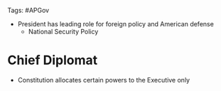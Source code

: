Tags: #APGov 

- President has leading role for foreign policy and American defense
	- National Security Policy

# Chief Diplomat
- Constitution allocates certain powers to the Executive only 